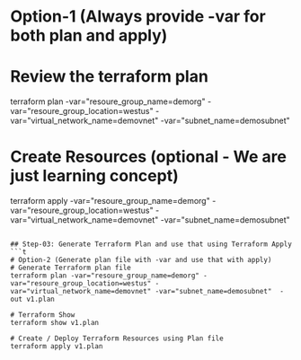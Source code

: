 
# Option-1 (Always provide -var for both plan and apply)
# Review the terraform plan
terraform plan -var="resoure_group_name=demorg" -var="resoure_group_location=westus" -var="virtual_network_name=demovnet" -var="subnet_name=demosubnet" 

# Create Resources (optional - We are just learning concept)
terraform apply -var="resoure_group_name=demorg" -var="resoure_group_location=westus" -var="virtual_network_name=demovnet" -var="subnet_name=demosubnet" 
```

## Step-03: Generate Terraform Plan and use that using Terraform Apply
```t
# Option-2 (Generate plan file with -var and use that with apply)
# Generate Terraform plan file
terraform plan -var="resoure_group_name=demorg" -var="resoure_group_location=westus" -var="virtual_network_name=demovnet" -var="subnet_name=demosubnet"  -out v1.plan

# Terraform Show
terraform show v1.plan

# Create / Deploy Terraform Resources using Plan file
terraform apply v1.plan 